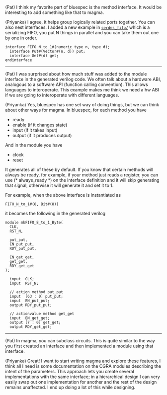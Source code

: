 (Pat) I think my favorite part of bluespec is the method interface. It would be interesting to add something like that to magma.

(Priyanka) I agree, it helps group logically related ports together. You can also nest interfaces. I added a new example in [`serdes_fifo/`](serdes_fifo) which is a serializing FIFO, you put N things in parallel and you can take them out one by one in order.

```
interface FIFO_N_to_1#(numeric type n, type d);
  interface Put#(Vector#(n, d)) put;
  interface Get#(d) get;
endinterface
```

---
(Pat) I was surprised about how much stuff was added to the module interface in the generated verilog code. We often talk about a hardware ABI, analogous to a software API (function calling convention). This allows languages to interoperate. This example makes me think we need a hw ABI if we are going to interoperate with different languages.

(Priyanka) Yes, bluespec has one set way of doing things, but we can think about other ways for magma. In bluespec, for each method you have 
* ready
* enable (if it changes state)
* input (if it takes input)
* output (if it produces output)

And in the module you have
* clock
* reset

It generates all of these by default. If you know that certain methods will always be ready, for example, if your method just reads a register, you can use (* always_ready *) on the interface definition and it will skip generating that signal, otherwise it will generate it and set it to 1. 

For example, when the above interface is instantiated as
```
FIFO_N_to_1#(8, Bit#(8))
```
it becomes the following in the generated verilog
```
module mkFIFO_8_to_1_Byte(
  CLK,
  RST_N,
  
  put_put,
  EN_put_put,
  RDY_put_put,
  
  EN_get_get,
  get_get,
  RDY_get_get
);

  input  CLK;
  input  RST_N;

  // action method put_put
  input  [63 : 0] put_put;
  input  EN_put_put;
  output RDY_put_put;

  // actionvalue method get_get
  input  EN_get_get;
  output [7 : 0] get_get;
  output RDY_get_get;
```
---
(Pat) In magma, you can subclass circuits. This is quite similar to the way you first created an interface and then implemented a module using that interface.

(Priyanka) Great! I want to start writing magma and explore these features, I think all I need is some documentation on the CGRA modules describing the intent of the parameters. 
This approach lets you create several implementations with the same interface; in a hierarchical design I can very easily swap out one implementation for another and the rest of the design remains unaffected. I end up doing a lot of this while designing.
